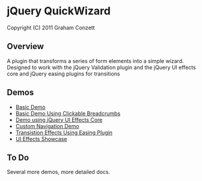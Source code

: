 jQuery QuickWizard
===================

Copyright (C) 2011 Graham Conzett

Overview
--------

A plugin that transforms a series of form elements into a simple wizard. Designed to work with the jQuery Validation plugin and the jQuery UI effects core and jQuery easing plugins for transitions

Demos
--------

* [Basic Demo](http://jsfiddle.net/conzett/xKHeK/embedded/result/)
* [Basic Demo Using Clickable Breadcrumbs](http://jsfiddle.net/lscott3/s3UUb/3/embedded/result/)
* [Demo using jQuery UI Effects Core](http://jsfiddle.net/conzett/pVE9R/embedded/result/)
* [Custom Navigation Demo](http://jsfiddle.net/conzett/FKD4C/embedded/result/)
* [Transistion Effects Using Easing Plugin](http://jsfiddle.net/conzett/XeAGE/embedded/result/)
* [UI Effects Showcase](http://jsfiddle.net/conzett/SN9Z5/embedded/result/)

To Do
--------

Several more demos, more detailed docs.
